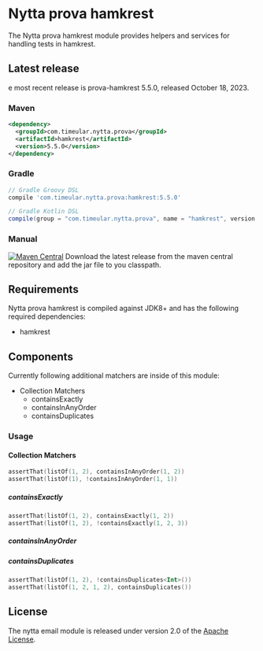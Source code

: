 # Nytta prova hamkrest

The Nytta prova hamkrest module provides helpers and services for handling tests in hamkrest.

## Latest release

e most recent release is prova-hamkrest 5.5.0, released October 18, 2023.

### Maven

```xml
<dependency>
  <groupId>com.timeular.nytta.prova</groupId>
  <artifactId>hamkrest</artifactId>
  <version>5.5.0</version>
</dependency>
```

### Gradle

```gradle
// Gradle Groovy DSL
compile 'com.timeular.nytta.prova:hamkrest:5.5.0'

// Gradle Kotlin DSL
compile(group = "com.timeular.nytta.prova", name = "hamkrest", version = "5.5.0")
```

### Manual

[![Maven Central](https://maven-badges.herokuapp.com/maven-central/com.timeular.nytta.prova/hamkrest/badge.svg)](https://maven-badges.herokuapp.com/maven-central/com.timeular.nytta.prova/hamkrest/badge.svg)
Download the latest release from the maven central repository and add the jar file to you classpath.

## Requirements

Nytta prova hamkrest is compiled against JDK8+ and has the following required dependencies:

- hamkrest

## Components

Currently following additional matchers are inside of this module:

- Collection Matchers
  - containsExactly
  - containsInAnyOrder
  - containsDuplicates

### Usage

#### Collection Matchers

```kotlin
assertThat(listOf(1, 2), containsInAnyOrder(1, 2))
assertThat(listOf(1), !containsInAnyOrder(1, 1))
```

##### containsExactly

```kotlin
assertThat(listOf(1, 2), containsExactly(1, 2))
assertThat(listOf(1, 2), !containsExactly(1, 2, 3))
```

##### containsInAnyOrder

##### containsDuplicates

```kotlin
assertThat(listOf(1, 2), !containsDuplicates<Int>())
assertThat(listOf(1, 2, 1, 2), containsDuplicates())
```

## License

The nytta email module is released under version 2.0 of the [Apache License][].

[apache license]: http://www.apache.org/licenses/LICENSE-2.0
